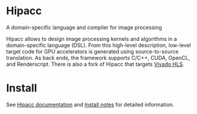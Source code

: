 # Hipacc
A domain-specific language and compiler for image processing

Hipacc allows to design image processing kernels and algorithms in a domain-specific language (DSL).
From this high-level description, low-level target code for GPU accelerators is generated using source-to-source translation.
As back ends, the framework supports C/C++, CUDA, OpenCL, and Renderscript.
There is also a fork of Hipacc that targets [Vivado HLS](https://github.com/hipacc/hipacc-vivado).

# Install
See [Hipacc documentation](http://hipacc-lang.org/install.html) and [Install notes](INSTALL) for detailed information.
